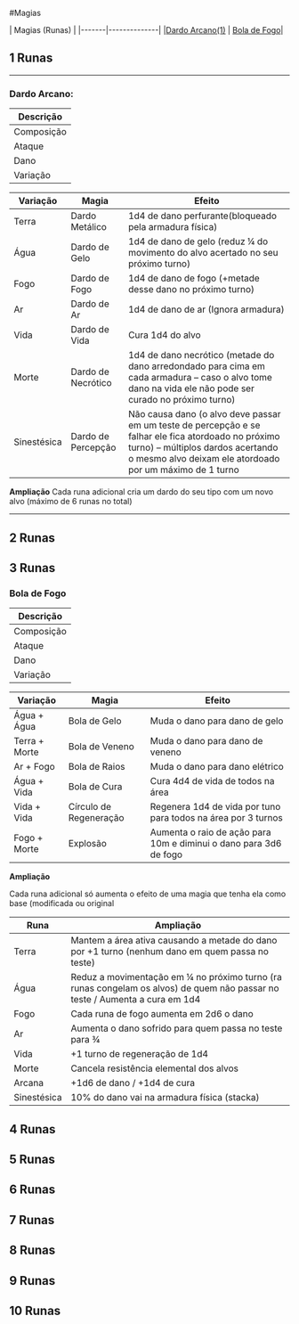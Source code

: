 #Magias

| Magias (Runas)        |
|-------|--------------|
|[Dardo Arcano(1)](###Dardo_Arcano) | [Bola de Fogo](###Bola_de_Fogo)|


## 1 Runas

---
### Dardo Arcano:
| Descrição |
| ------------------ |
| Composição  | 1 Runa Arcana                                                                  |
| Ataque      | Somente um ataque de toque a distância é feito e comparado ao AC de cada alvo. |
| Dano        | 1d4                                                                            |
| Variação | Substitui Runa Arcana.                                                         |


| Variação | Magia          | Efeito                                                 |
|----------|----------------|--------------------------------------------------------|
| Terra    | Dardo Metálico | 1d4 de dano perfurante(bloqueado pela armadura física) |
| Água     | Dardo de Gelo  | 1d4 de dano de gelo (reduz ¼ do movimento do alvo acertado no seu próximo turno)  |
| Fogo     | Dardo de Fogo  | 1d4 de dano de fogo (+metade desse dano no próximo turno) |
| Ar     | Dardo de Ar  | 1d4 de dano de ar (Ignora armadura) |
| Vida     | Dardo de Vida  | Cura 1d4 do alvo |
| Morte     | Dardo de Necrótico  | 1d4 de dano necrótico (metade do dano arredondado para cima em cada armadura – caso o alvo tome dano na vida ele não pode ser curado no próximo turno) |
| Sinestésica     | Dardo de Percepção  | Não causa dano (o alvo deve passar em um teste de percepção e se falhar ele fica atordoado no próximo turno) – múltiplos dardos acertando o mesmo alvo deixam ele atordoado por um máximo de 1 turno |

**Ampliação**
 Cada runa adicional cria um dardo do seu tipo com um novo alvo (máximo de 6 runas no total)

---

## 2 Runas

## 3 Runas

### Bola de Fogo

|Descrição |
| ----------------------- |
| Composição | 1 Runa Arcana + 2 Runas de Fogo |
| Ataque |  Acerta uma área esférica com centro a até 45 m e raio de 5 m |
| Dano |  Causa 5d6 de dano de fogo em cada alvo na área que falhar num teste de combate (esquiva ou bloqueio). Cada alvo que passar no teste toma metade do dano arredondado para baixo |
| Variação | Substitui as 2 runas de fogo |


| Variação | Magia          | Efeito                                                 |
|----------|----------------|--------------------------------------------------------|
| Água + Água | Bola de Gelo | Muda o dano para dano de gelo |
| Terra + Morte | Bola de Veneno | Muda o dano para dano de veneno |
| Ar + Fogo | Bola de Raios | Muda o dano para dano elétrico |
| Água + Vida | Bola de Cura | Cura 4d4 de vida de todos na área |
| Vida + Vida |	Círculo de Regeneração | Regenera 1d4 de vida por tuno para todos na área por 3 turnos |
| Fogo + Morte | Explosão | Aumenta o raio de ação para 10m e diminui o dano para 3d6 de fogo |


**Ampliação**

Cada runa adicional só aumenta o efeito de uma magia que tenha ela como base (modificada ou original

| Runa | Ampliação |
| ---- | -------- |
| Terra | Mantem a área ativa causando a metade do dano por +1 turno (nenhum dano em quem passa no teste) |
| Água | Reduz a movimentação em ¼ no próximo turno (ra runas congelam os alvos) de quem não passar no teste / Aumenta a cura  em 1d4 |
| Fogo |  Cada runa de fogo aumenta em 2d6 o dano |
| Ar | Aumenta o dano sofrido para quem passa no teste para ¾ |
| Vida | +1 turno de regeneração de 1d4 |
| Morte | Cancela resistência elemental dos alvos |
| Arcana | +1d6 de dano / +1d4 de cura |
| Sinestésica | 10% do dano vai na armadura física (stacka) |

## 4 Runas

## 5 Runas

## 6 Runas

## 7 Runas

## 8 Runas

## 9 Runas

## 10 Runas
